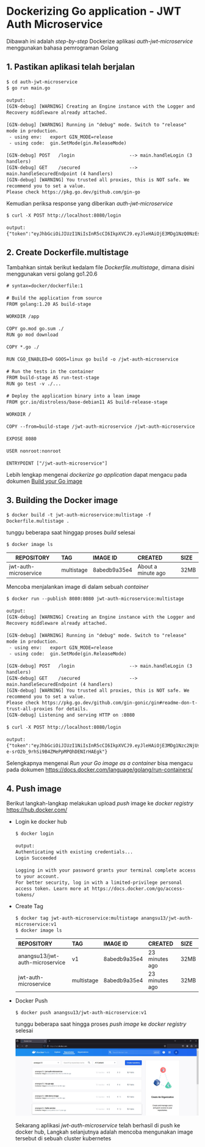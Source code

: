 # Dockerizing Go application  - JWT Auth Microservice
Dibawah ini adalah *step-by-step* Dockerize aplikasi *auth-jwt-microservice* menggunakan bahasa pemrograman Golang

## 1. Pastikan aplikasi telah berjalan
```
$ cd auth-jwt-microservice
$ go run main.go

output:
[GIN-debug] [WARNING] Creating an Engine instance with the Logger and Recovery middleware already attached.

[GIN-debug] [WARNING] Running in "debug" mode. Switch to "release" mode in production.
 - using env:   export GIN_MODE=release
 - using code:  gin.SetMode(gin.ReleaseMode)

[GIN-debug] POST   /login                    --> main.handleLogin (3 handlers)
[GIN-debug] GET    /secured                  --> main.handleSecuredEndpoint (4 handlers)
[GIN-debug] [WARNING] You trusted all proxies, this is NOT safe. We recommend you to set a value.
Please check https://pkg.go.dev/github.com/gin-go
```
Kemudian periksa response yang diberikan *auth-jwt-microservice*
```
$ curl -X POST http://localhost:8080/login

output:
{"token":"eyJhbGciOiJIUzI1NiIsInR5cCI6IkpXVCJ9.eyJleHAiOjE3MDg1NzQ0NzEsInJvbGUiOiJhZG1pbiIsInVzZXJuYW1lIjoiZXhhbXBsZXVzZXIifQ.QJ2HLzO4wbIWK3w8kJS_8ZZulULL2eBwEoLy2dzvt3w"} 
```
## 2. Create Dockerfile.multistage
Tambahkan sintak berikut kedalam file *Dockerfile.multistage*, dimana disini menggunakan versi golang go1.20.6

```
# syntax=docker/dockerfile:1

# Build the application from source
FROM golang:1.20 AS build-stage

WORKDIR /app

COPY go.mod go.sum ./
RUN go mod download

COPY *.go ./

RUN CGO_ENABLED=0 GOOS=linux go build -o /jwt-auth-microservice

# Run the tests in the container
FROM build-stage AS run-test-stage
RUN go test -v ./...

# Deploy the application binary into a lean image
FROM gcr.io/distroless/base-debian11 AS build-release-stage

WORKDIR /

COPY --from=build-stage /jwt-auth-microservice /jwt-auth-microservice

EXPOSE 8080

USER nonroot:nonroot

ENTRYPOINT ["/jwt-auth-microservice"]
```
Lebih lengkap mengenai *dockerize go application* dapat mengacu pada dokumen [Build your Go image](https://docs.docker.com/language/golang/build-images/)

## 3. Building the Docker image
```
$ docker build -t jwt-auth-microservice:multistage -f Dockerfile.multistage .
```
tunggu beberapa saat hinggap proses *build* selesai

```
$ docker image ls 
```
|REPOSITORY | TAG | IMAGE ID | CREATED | SIZE|
|----- | :---- | :---- | :---- | :---- |
|jwt-auth-microservice | multistage | 8abedb9a35e4 | About a minute ago | 32MB |

Mencoba menjalankan image di dalam sebuah *container*

```
$ docker run --publish 8080:8080 jwt-auth-microservice:multistage

output:
[GIN-debug] [WARNING] Creating an Engine instance with the Logger and Recovery middleware already attached.

[GIN-debug] [WARNING] Running in "debug" mode. Switch to "release" mode in production.
 - using env:   export GIN_MODE=release
 - using code:  gin.SetMode(gin.ReleaseMode)

[GIN-debug] POST   /login                    --> main.handleLogin (3 handlers)
[GIN-debug] GET    /secured                  --> main.handleSecuredEndpoint (4 handlers)
[GIN-debug] [WARNING] You trusted all proxies, this is NOT safe. We recommend you to set a value.
Please check https://pkg.go.dev/github.com/gin-gonic/gin#readme-don-t-trust-all-proxies for details.
[GIN-debug] Listening and serving HTTP on :8080

$ curl -X POST http://localhost:8080/login

output:
{"token":"eyJhbGciOiJIUzI1NiIsInR5cCI6IkpXVCJ9.eyJleHAiOjE3MDg1Nzc2NjUsInJvbGUiOiJhZG1pbiIsInVzZXJuYW1lIjoiZXhhbXBsZXVzZXIifQ.yyPAhMs-e-srO2b_9rhSi9B4ZMePpMPQhDENIrHAEgk"}   
```
Selengkapnya mengenai *Run your Go image as a container* bisa mengacu pada dokumen https://docs.docker.com/language/golang/run-containers/

## 4. Push image
Berikut langkah-langkap melakukan upload *push* image ke *docker registry* https://hub.docker.com/
- Login ke docker hub

    ```
    $ docker login

    output:
    Authenticating with existing credentials...
    Login Succeeded

    Logging in with your password grants your terminal complete access to your account.
    For better security, log in with a limited-privilege personal access token. Learn more at https://docs.docker.com/go/access-tokens/
    ```
- Create Tag
  ```
  $ docker tag jwt-auth-microservice:multistage anangsu13/jwt-auth-microservice:v1
  $ docker image ls
  ```
  
  |REPOSITORY | TAG | IMAGE ID | CREATED | SIZE|
  |----- | :---- | :---- | :---- | :---- |
  |anangsu13/jwt-auth-microservice | v1 | 8abedb9a35e4 | 23 minutes ago  |  32MB  |
  | jwt-auth-microservice | multistage | 8abedb9a35e4 | 23 minutes ago   | 32MB |
- Docker Push
  ```
  $ docker push anangsu13/jwt-auth-microservice:v1
  ```
  tunggu beberapa saat hingga proses *push image* ke *docker registry* selesai

  ![Docker Registry](./assets/docker-registry.jpg)

  Sekarang aplikasi *jwt-auth-microservice* telah berhasil di push ke docker hub, Langkah selanjutnya adalah mencoba mengunakan image tersebut di sebuah cluster kubernetes